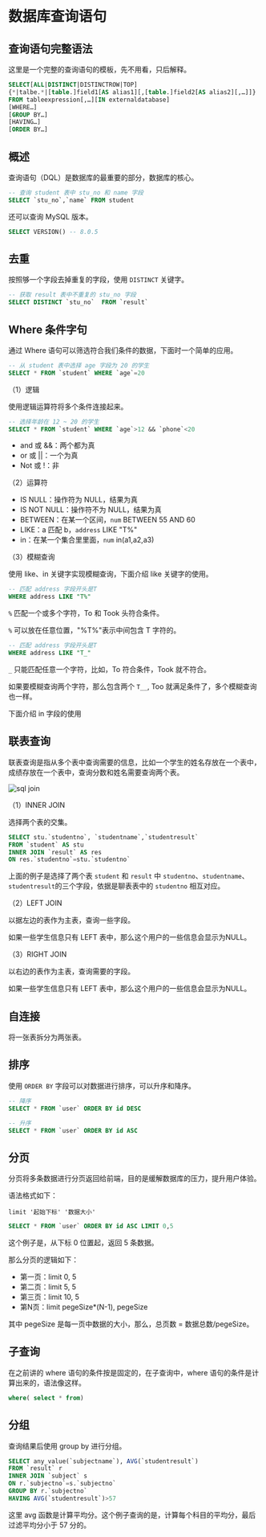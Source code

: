 # 数据库查询语句

## 查询语句完整语法

这里是一个完整的查询语句的模板，先不用看，只后解释。

```sql
SELECT[ALL|DISTINCT|DISTINCTROW|TOP]
{*|talbe.*|[table.]field1[AS alias1][,[table.]field2[AS alias2][,…]]}
FROM tableexpression[,…][IN externaldatabase]
[WHERE…]
[GROUP BY…]
[HAVING…]
[ORDER BY…]
```

## 概述

查询语句（DQL）是数据库的最重要的部分，数据库的核心。

```sql
-- 查询 student 表中 stu_no 和 name 字段
SELECT `stu_no`,`name` FROM student
```

还可以查询 MySQL 版本。

```sql
SELECT VERSION() -- 8.0.5
```

## 去重

按照够一个字段去掉重复的字段，使用 `DISTINCT` 关键字。

```sql
-- 获取 result 表中不重复的 stu_no 字段
SELECT DISTINCT `stu_no`  FROM `result`
```

## Where 条件字句

通过 Where 语句可以筛选符合我们条件的数据，下面时一个简单的应用。

```sql
-- 从 student 表中选择 age 字段为 20 的学生
SELECT * FROM `student` WHERE `age`=20
```


（1）逻辑

使用逻辑运算符将多个条件连接起来。

```sql
-- 选择年龄在 12 ~ 20 的学生
SELECT * FROM `student` WHERE `age`>12 && `phone`<20
```

- and 或 &&：两个都为真
- or 或 ||：一个为真
- Not 或 !：非

（2）运算符

- IS NULL：操作符为 NULL，结果为真
- IS NOT NULL：操作符不为 NULL，结果为真
- BETWEEN：在某一个区间，`num` BETWEEN 55 AND 60
- LIKE：a 匹配 b，`address` LIKE "T%"
- in：在某一个集合里里面，`num` in(a1,a2,a3)

（3）模糊查询

使用 like、in 关键字实现模糊查询，下面介绍 like 关键字的使用。

```sql
-- 匹配 address 字段开头是T
WHERE address LIKE "T%"
```

`%` 匹配一个或多个字符，To 和 Took 头符合条件。

`%` 可以放在任意位置，"%T%"表示中间包含 T 字符的。

```sql
-- 匹配 address 字段开头是T
WHERE address LIKE "T_"
```

`_` 只能匹配任意一个字符，比如，To 符合条件，Took 就不符合。

如果要模糊查询两个字符，那么包含两个 `T__`, Too 就满足条件了，多个模糊查询也一样。

下面介绍 in 字段的使用

## 联表查询

联表查询是指从多个表中查询需要的信息，比如一个学生的姓名存放在一个表中，成绩存放在一个表中，查询分数和姓名需要查询两个表。

![sql join](https://gimg2.baidu.com/image_search/src=http%3A%2F%2Fresource.shangmayuan.com%2Fdroxy-blog%2F2019%2F11%2F18%2F27f7d58bf4274d5ebf6bf2c524f56c6c-2.JPEG&refer=http%3A%2F%2Fresource.shangmayuan.com&app=2002&size=f9999,10000&q=a80&n=0&g=0n&fmt=jpeg?sec=1643009202&t=27affb5be2188a8e379fa899bb4ba8f5)

（1）INNER JOIN

选择两个表的交集。

```sql
SELECT stu.`studentno`, `studentname`,`studentresult`
FROM `student` AS stu
INNER JOIN `result` AS res
ON res.`studentno`=stu.`studentno`
```

上面的例子是选择了两个表 `student` 和 `result` 中 `studentno`、`studentname`、`studentresult`的三个字段，依据是聊表表中的 `studentno` 相互对应。

（2）LEFT JOIN

以据左边的表作为主表，查询一些字段。

如果一些学生信息只有 LEFT 表中，那么这个用户的一些信息会显示为NULL。

（3）RIGHT JOIN

以右边的表作为主表，查询需要的字段。

如果一些学生信息只有 LEFT 表中，那么这个用户的一些信息会显示为NULL。

## 自连接

将一张表拆分为两张表。

## 排序

使用 `ORDER BY` 字段可以对数据进行排序，可以升序和降序。

```sql
-- 降序
SELECT * FROM `user` ORDER BY id DESC

-- 升序
SELECT * FROM `user` ORDER BY id ASC
```

## 分页

分页将多条数据进行分页返回给前端，目的是缓解数据库的压力，提升用户体验。

语法格式如下：

```text
limit '起始下标' '数据大小'
```

```sql
SELECT * FROM `user` ORDER BY id ASC LIMIT 0,5
```

这个例子是，从下标 0 位置起，返回 5 条数据。

那么分页的逻辑如下：

- 第一页：limit 0, 5
- 第二页：limit 5, 5
- 第三页：limit 10, 5
- 第N页：limit pegeSize*(N-1), pegeSize

其中 pegeSize 是每一页中数据的大小，那么，总页数 = 数据总数/pegeSize。

## 子查询

在之前讲的 where 语句的条件按是固定的，在子查询中，where 语句的条件是计算出来的，语法像这样。

```sql
where( select * from)
```

## 分组

查询结果后使用 group by 进行分组。

```sql
SELECT any_value(`subjectname`), AVG(`studentresult`)
FROM `result` r
INNER JOIN `subject` s
ON r.`subjectno`=s.`subjectno`
GROUP BY r.`subjectno`
HAVING AVG(`studentresult`)>57
```

这里 avg 函数是计算平均分。这个例子查询的是，计算每个科目的平均分，最后过滤平均分小于 57 分的。

<comment-comment/>
